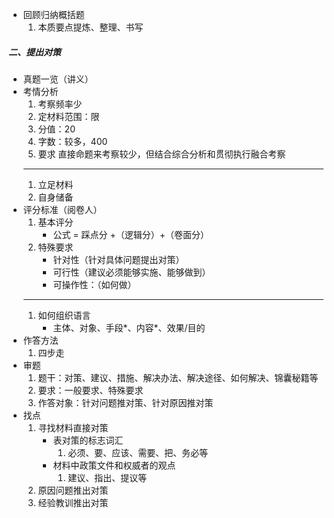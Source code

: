 - 回顾归纳概括题
	1. 本质要点提炼、整理、书写
##### 二、提出对策
- 真题一览（讲义）
- 考情分析
	1. 考察频率少
	1. 定材料范围：限
	1. 分值：20
	1. 字数：较多，400
	1. 要求
	直接命题来考察较少，但结合综合分析和贯彻执行融合考察
	***
	1. 立足材料
	1. 自身储备
- 评分标准（阅卷人）	
	1. 基本评分
		- 公式 = 踩点分 +（逻辑分）+（卷面分） 
	1. 特殊要求
		- 针对性（针对具体问题提出对策）
		- 可行性（建议必须能够实施、能够做到）
		- 可操作性：（如何做）
	***	
	1. 如何组织语言
		- 主体、对象、手段*、内容*、效果/目的
- 作答方法
	1. 四步走
- 审题
	1. 题干：对策、建议、措施、解决办法、解决途径、如何解决、锦囊秘籍等
	1. 要求：一般要求、特殊要求	
	1. 作答对象：针对问题推对策、针对原因推对策
- 找点	
	1. 寻找材料直接对策
		- 表对策的标志词汇
		  1. 必须、要、应该、需要、把、务必等
		- 材料中政策文件和权威者的观点
		  1. 建议、指出、提议等
	1. 原因问题推出对策
	1. 经验教训推出对策